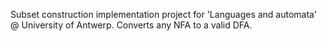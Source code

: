 Subset construction implementation project for 'Languages and automata' @ University of Antwerp. Converts any NFA to a valid DFA.
